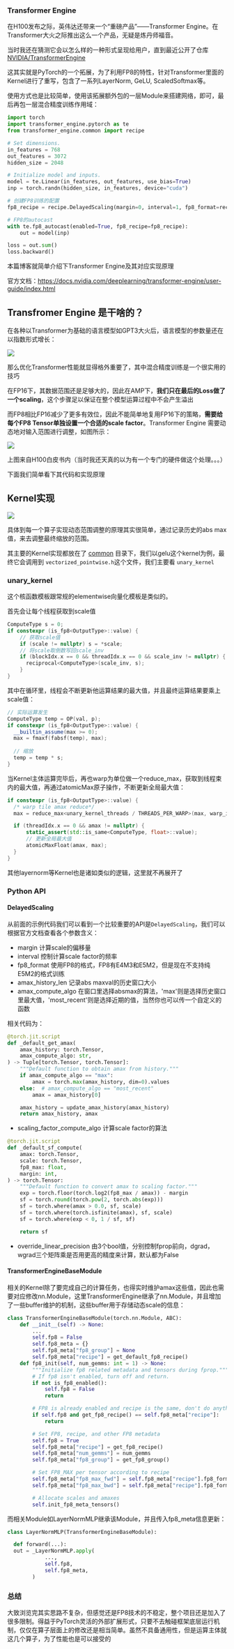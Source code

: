 ### Transformer Engine
在H100发布之际，英伟达还带来一个“重磅产品”——Transformer Engine。在Transformer大火之际推出这么一个产品，无疑是炼丹师福音。

当时我还在猜测它会以怎么样的一种形式呈现给用户，直到最近公开了仓库 [NVIDIA/TransformerEngine](https://github.com/NVIDIA/TransformerEngine)

这其实就是PyTorch的一个拓展，为了利用FP8的特性，针对Transformer里面的Kernel进行了重写，包含了一系列LayerNorm, GeLU, ScaledSoftmax等。

使用方式也是比较简单，使用该拓展额外包的一层Module来搭建网络，即可，最后再包一层混合精度训练作用域：
```python
import torch
import transformer_engine.pytorch as te
from transformer_engine.common import recipe

# Set dimensions.
in_features = 768
out_features = 3072
hidden_size = 2048

# Initialize model and inputs.
model = te.Linear(in_features, out_features, use_bias=True)
inp = torch.randn(hidden_size, in_features, device="cuda")

# 创建FP8训练的配置
fp8_recipe = recipe.DelayedScaling(margin=0, interval=1, fp8_format=recipe.Format.E4M3)

# FP8的autocast
with te.fp8_autocast(enabled=True, fp8_recipe=fp8_recipe):
    out = model(inp)

loss = out.sum()
loss.backward()

```

本篇博客就简单介绍下Transformer Engine及其对应实现原理

官方文档：https://docs.nvidia.com/deeplearning/transformer-engine/user-guide/index.html

## Transfromer Engine 是干啥的？
在各种以Transformer为基础的语言模型如GPT3大火后，语言模型的参数量还在以指数形式增长：

![](https://files.mdnice.com/user/4601/de27ad7a-ba4e-4dc1-9d30-59a43427d875.png)

那么优化Transformer性能就显得格外重要了，其中混合精度训练是一个很实用的技巧

在FP16下，其数据范围还是足够大的，因此在AMP下，**我们只在最后的Loss做了一个scaling**，这个步骤足以保证在整个模型运算过程中不会产生溢出

而FP8相比FP16减少了更多有效位，因此不能简单地复用FP16下的策略，**需要给每个FP8 Tensor单独设置一个合适的scale factor**。Transformer Engine 需要动态地对输入范围进行调整，如图所示：

![](https://files.mdnice.com/user/4601/f6899e40-9077-4f70-9f7d-80a70d717338.png)

上图来自H100白皮书内（当时我还天真的以为有一个专门的硬件做这个处理。。。）

下面我们简单看下其代码和实现原理



## Kernel实现
![](https://files.mdnice.com/user/4601/39a0aff9-90ca-41b4-a6e9-056d52b1f36a.png)

具体到每一个算子实现动态范围调整的原理其实很简单，通过记录历史的abs max值，来去调整最终缩放的范围。


其主要的Kernel实现都放在了 [common](https://github.com/NVIDIA/TransformerEngine/tree/main/transformer_engine/common) 目录下，我们以gelu这个kernel为例，最终它会调用到 `vectorized_pointwise.h`这个文件，我们主要看 `unary_kernel`

### unary_kernel
这个核函数模板跟常规的elementwise向量化模板是类似的。

首先会让每个线程获取到scale值
```cpp
ComputeType s = 0;
if constexpr (is_fp8<OutputType>::value) {
    // 获取scale值
    if (scale != nullptr) s = *scale;
    // 将scale取倒数写回scale_inv
    if (blockIdx.x == 0 && threadIdx.x == 0 && scale_inv != nullptr) {
      reciprocal<ComputeType>(scale_inv, s);
    }
}
```

其中在循环里，线程会不断更新他运算结果的最大值，并且最终运算结果要乘上scale值：

```cpp
// 实际运算发生
ComputeType temp = OP(val, p);
if constexpr (is_fp8<OutputType>::value) {
  __builtin_assume(max >= 0);
  max = fmaxf(fabsf(temp), max);
  
  // 缩放
  temp = temp * s;
}
```

当Kernel主体运算完毕后，再也warp为单位做一个reduce_max，获取到线程束内的最大值，再通过atomicMax原子操作，不断更新全局最大值：
```cpp
if constexpr (is_fp8<OutputType>::value) {
  /* warp tile amax reduce*/
  max = reduce_max<unary_kernel_threads / THREADS_PER_WARP>(max, warp_id);

  if (threadIdx.x == 0 && amax != nullptr) {
      static_assert(std::is_same<ComputeType, float>::value);
      // 更新全局最大值
      atomicMaxFloat(amax, max);
  }
}
```

其他layernorm等Kernel也是诸如类似的逻辑，这里就不再展开了

### Python API

#### DelayedScaling
从前面的示例代码我们可以看到一个比较重要的API是`DelayedScaling`，我们可以根据官方文档查看各个参数含义：
- margin 计算scale的偏移量
- interval 控制计算scale factor的频率
- fp8_format 使用FP8的格式，FP8有E4M3和E5M2，但是现在不支持纯E5M2的格式训练
- amax_history_len 记录abs maxval的历史窗口大小
- amax_compute_algo 在窗口里选择absmax的算法，'max'则是选择历史窗口里最大值，'most_recent'则是选择近期的值，当然你也可以传一个自定义的函数

相关代码为：
```python
@torch.jit.script
def _default_get_amax(
    amax_history: torch.Tensor,
    amax_compute_algo: str,
) -> Tuple[torch.Tensor, torch.Tensor]:
    """Default function to obtain amax from history."""
    if amax_compute_algo == "max":
        amax = torch.max(amax_history, dim=0).values
    else:  # amax_compute_algo == "most_recent"
        amax = amax_history[0]

    amax_history = update_amax_history(amax_history)
    return amax_history, amax
```

- scaling_factor_compute_algo 计算scale factor的算法

```python
@torch.jit.script
def _default_sf_compute(
    amax: torch.Tensor,
    scale: torch.Tensor,
    fp8_max: float,
    margin: int,
) -> torch.Tensor:
    """Default function to convert amax to scaling factor."""
    exp = torch.floor(torch.log2(fp8_max / amax)) - margin
    sf = torch.round(torch.pow(2, torch.abs(exp)))
    sf = torch.where(amax > 0.0, sf, scale)
    sf = torch.where(torch.isfinite(amax), sf, scale)
    sf = torch.where(exp < 0, 1 / sf, sf)

    return sf
```

- override_linear_precision 由3个bool值，分别控制fprop前向，dgrad，wgrad三个矩阵乘是否用更高的精度来计算，默认都为False

#### TransformerEngineBaseModule

相关的Kernel除了要完成自己的计算任务，也得实时维护amax这些值，因此也需要对应修改nn.Module，这里TransformerEngine继承了nn.Module，并且增加了一些buffer维护的机制，这些buffer用于存储动态scale的信息：
```python
class TransformerEngineBaseModule(torch.nn.Module, ABC):
    def __init__(self) -> None:
        ...
        self.fp8 = False
        self.fp8_meta = {}
        self.fp8_meta["fp8_group"] = None
        self.fp8_meta["recipe"] = get_default_fp8_recipe()
    def fp8_init(self, num_gemms: int = 1) -> None:
        """Initialize fp8 related metadata and tensors during fprop."""
        # If fp8 isn't enabled, turn off and return.
        if not is_fp8_enabled():
            self.fp8 = False
            return

        # FP8 is already enabled and recipe is the same, don't do anything.
        if self.fp8 and get_fp8_recipe() == self.fp8_meta["recipe"]:
            return

        # Set FP8, recipe, and other FP8 metadata
        self.fp8 = True
        self.fp8_meta["recipe"] = get_fp8_recipe()
        self.fp8_meta["num_gemms"] = num_gemms
        self.fp8_meta["fp8_group"] = get_fp8_group()

        # Set FP8_MAX per tensor according to recipe
        self.fp8_meta["fp8_max_fwd"] = self.fp8_meta["recipe"].fp8_format.value.max_fwd
        self.fp8_meta["fp8_max_bwd"] = self.fp8_meta["recipe"].fp8_format.value.max_bwd

        # Allocate scales and amaxes
        self.init_fp8_meta_tensors()

```

而相关Module如LayerNormMLP继承该Module，并且传入fp8_meta信息更新：
```python
class LayerNormMLP(TransformerEngineBaseModule):

  def forward(...): 
  out = _LayerNormMLP.apply(
            ..., 
            self.fp8,
            self.fp8_meta,
        )
```
### 总结
大致浏览完其实思路不复杂，但感觉还是FP8技术的不稳定，整个项目还是加入了很多限制。得益于PyTorch灵活的外部扩展形式，只要不去触碰框架底层运行机制，仅仅在算子层面上的修改还是相当简单。虽然不具备通用性，但是运算主体就这几个算子，为了性能也是可以接受的